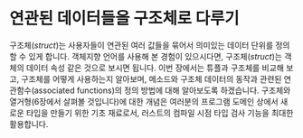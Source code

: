 # 연관된 데이터들을 구조체로 다루기

구조체(*struct*)는 사용자들이 연관된 여러 값들을 묶어서 의미있는 데이터 단위를 정의할 수 있게 합니다.
객체지향 언어를 사용해 본 경험이 있으시다면, 구조체(*struct*)는 객체의 데이터 속성 같은 것으로 보시면
됩니다. 이번 장에서는 튜플과 구조체를 비교해 보고, 구조체를 어떻게 사용하는지 알아보며, 메소드와
구조체 데이터의 동작과 관련된 연관함수(associated functions)의 정의 방법에 대해 알아보도록
하겠습니다. 구조체와 열거형(6장에서 살펴볼 것입니다)에 대한 개념은 여러분의 프로그램 도메인 상에서
새로운 타입을 만들기 위한 기초 재료로서, 러스트의 컴파일 시점 타입 검사 기능을 최대한 활용합니다.

